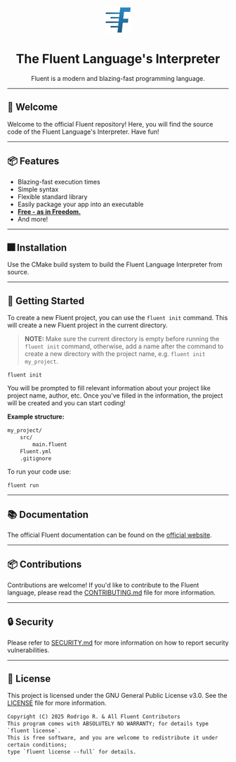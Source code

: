 <div align="center">
    <img src="assets/logo.png" height="60" width="60">
    <h1>The Fluent Language's Interpreter</h1>
    Fluent is a modern and blazing-fast programming language.
</div>

---

## 👋 Welcome

Welcome to the official Fluent repository! Here, you will find the
source code of the Fluent Language's Interpreter. Have fun!

---

## 📦 Features

- Blazing-fast execution times
- Simple syntax
- Flexible standard library
- Easily package your app into an executable
- **[Free - as in Freedom.](LICENSE)**
- And more!

---

## 🎆 Installation

Use the CMake build system to build the Fluent Language Interpreter from source.

---

## 🚀 Getting Started

To create a new Fluent project, you can use the `fluent init` command. This will create a new Fluent project in the current directory.

> **NOTE:** Make sure the current directory is empty before running the `fluent init` command, otherwise, add a name after the command to create a new directory with the project name, e.g. `fluent init my_project`.

```shell
fluent init
```

You will be prompted to fill relevant information about your project like project name, author, etc.
Once you've filled in the information, the project will be created and you can start coding!

**Example structure:**

```
my_project/
    src/
        main.fluent
    Fluent.yml
    .gitignore
```

To run your code use:

```
fluent run
```

---

## 📚 Documentation

The official Fluent documentation can be found on the [official website](https://fluent-lang.github.io/docs).

---

## 📦 Contributions

Contributions are welcome! If you'd like to contribute to the Fluent language, please read the [CONTRIBUTING.md](CONTRIBUTING.md) file for more information.

---

## 🔒 Security

Please refer to [SECURITY.md](SECURITY.md) for more information on how to report security vulnerabilities.

---

## 📝 License

This project is licensed under the GNU General Public License v3.0. See the [LICENSE](LICENSE) file for more information.

```
Copyright (C) 2025 Rodrigo R. & All Fluent Contributors
This program comes with ABSOLUTELY NO WARRANTY; for details type `fluent license`.
This is free software, and you are welcome to redistribute it under certain conditions;
type `fluent license --full` for details.
```